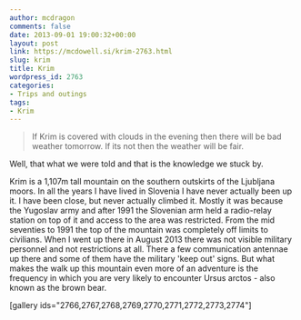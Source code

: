 ```yaml
---
author: mcdragon
comments: false
date: 2013-09-01 19:00:32+00:00
layout: post
link: https://mcdowell.si/krim-2763.html
slug: krim
title: Krim
wordpress_id: 2763
categories:
- Trips and outings
tags:
- Krim
---
```


<blockquote>If Krim is covered with clouds in the evening then there will be bad weather tomorrow. If its not then the weather will be fair.</blockquote>


Well, that what we were told and that is the knowledge we stuck by.

Krim is a 1,107m tall mountain on the southern outskirts of the Ljubljana moors. In all the years I have lived in Slovenia I have never actually been up it. I have been close, but never actually climbed it. Mostly it was because the Yugoslav army and after 1991 the Slovenian arm held a radio-relay station on top of it and access to the area was restricted. From the mid seventies to 1991 the top of the mountain was completely off limits to civilians. When I went up there in August 2013 there was not visible military personnel and not restrictions at all. There a few communication antennae up there and some of them have the military 'keep out' signs. But what makes the walk up this mountain even more of an adventure is the frequency in which you are very likely to encounter Ursus arctos - also known as the brown bear.

[gallery ids="2766,2767,2768,2769,2770,2771,2772,2773,2774"]
